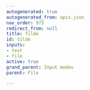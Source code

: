 ```yaml
---
autogenerated: true
autogenerated_from: apis.json
nav_order: 973
redirect_from: null
title: Tilde
id: tilde
inputs:
- text
- file
active: true
grand_parent: Input modes
parent: File

---
```


